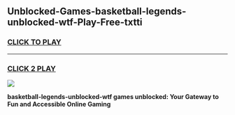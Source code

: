 
## Unblocked-Games-basketball-legends-unblocked-wtf-Play-Free-txtti
<h3>
<a href="https://premium76.site?title=basketball-legends-unblocked-wtf&ref=21A">CLICK TO PLAY</a></h3>
<hr>

<h3>
<a href="https://premium76.site?title=basketball-legends-unblocked-wtf&ref=21A">CLICK 2 PLAY</a>
  
</h3>

<a href="https://premium76.site?title=basketball-legends-unblocked-wtf&ref=21A"><img src="https://clearcache.store/games.png"></a>


**basketball-legends-unblocked-wtf games unblocked: Your Gateway to Fun and Accessible Online Gaming**
